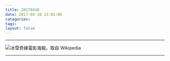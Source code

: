 ```yaml
---
title: 20170410
date: 2017-04-10 13:01:08
categories:
tags:
layout: false
---
```

---

![冰雪奇緣電影海報，取自 Wikipedia](https://c1.staticflickr.com/4/3829/33904947166_a0f54e0e33_o.jpg)

---
